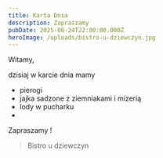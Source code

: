 ```yaml
---
title: Karta Dnia
description: Zapraszamy
pubDate: 2025-06-24T22:00:00.000Z
heroImage: /uploads/bistro-u-dziewczyn.jpg
---
```


Witamy,

dzisiaj w karcie dnia mamy

* pierogi
* jajka sadzone z ziemniakami i mizerią
* lody w pucharku
*

Zapraszamy !

> Bistro u dziewczyn

